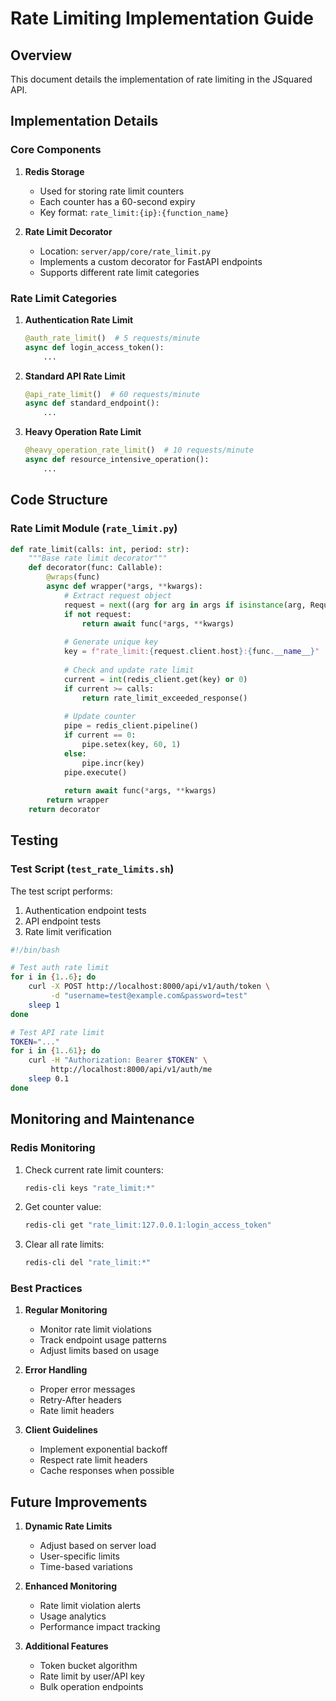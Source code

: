 # Rate Limiting Implementation Guide

## Overview

This document details the implementation of rate limiting in the JSquared API.

## Implementation Details

### Core Components

1. **Redis Storage**
   - Used for storing rate limit counters
   - Each counter has a 60-second expiry
   - Key format: `rate_limit:{ip}:{function_name}`

2. **Rate Limit Decorator**
   - Location: `server/app/core/rate_limit.py`
   - Implements a custom decorator for FastAPI endpoints
   - Supports different rate limit categories

### Rate Limit Categories

1. **Authentication Rate Limit**
   ```python
   @auth_rate_limit()  # 5 requests/minute
   async def login_access_token():
       ...
   ```

2. **Standard API Rate Limit**
   ```python
   @api_rate_limit()  # 60 requests/minute
   async def standard_endpoint():
       ...
   ```

3. **Heavy Operation Rate Limit**
   ```python
   @heavy_operation_rate_limit()  # 10 requests/minute
   async def resource_intensive_operation():
       ...
   ```

## Code Structure

### Rate Limit Module (`rate_limit.py`)

```python
def rate_limit(calls: int, period: str):
    """Base rate limit decorator"""
    def decorator(func: Callable):
        @wraps(func)
        async def wrapper(*args, **kwargs):
            # Extract request object
            request = next((arg for arg in args if isinstance(arg, Request)), None)
            if not request:
                return await func(*args, **kwargs)
            
            # Generate unique key
            key = f"rate_limit:{request.client.host}:{func.__name__}"
            
            # Check and update rate limit
            current = int(redis_client.get(key) or 0)
            if current >= calls:
                return rate_limit_exceeded_response()
            
            # Update counter
            pipe = redis_client.pipeline()
            if current == 0:
                pipe.setex(key, 60, 1)
            else:
                pipe.incr(key)
            pipe.execute()
            
            return await func(*args, **kwargs)
        return wrapper
    return decorator
```

## Testing

### Test Script (`test_rate_limits.sh`)

The test script performs:
1. Authentication endpoint tests
2. API endpoint tests
3. Rate limit verification

```bash
#!/bin/bash

# Test auth rate limit
for i in {1..6}; do
    curl -X POST http://localhost:8000/api/v1/auth/token \
         -d "username=test@example.com&password=test"
    sleep 1
done

# Test API rate limit
TOKEN="..."
for i in {1..61}; do
    curl -H "Authorization: Bearer $TOKEN" \
         http://localhost:8000/api/v1/auth/me
    sleep 0.1
done
```

## Monitoring and Maintenance

### Redis Monitoring

1. Check current rate limit counters:
   ```bash
   redis-cli keys "rate_limit:*"
   ```

2. Get counter value:
   ```bash
   redis-cli get "rate_limit:127.0.0.1:login_access_token"
   ```

3. Clear all rate limits:
   ```bash
   redis-cli del "rate_limit:*"
   ```

### Best Practices

1. **Regular Monitoring**
   - Monitor rate limit violations
   - Track endpoint usage patterns
   - Adjust limits based on usage

2. **Error Handling**
   - Proper error messages
   - Retry-After headers
   - Rate limit headers

3. **Client Guidelines**
   - Implement exponential backoff
   - Respect rate limit headers
   - Cache responses when possible

## Future Improvements

1. **Dynamic Rate Limits**
   - Adjust based on server load
   - User-specific limits
   - Time-based variations

2. **Enhanced Monitoring**
   - Rate limit violation alerts
   - Usage analytics
   - Performance impact tracking

3. **Additional Features**
   - Token bucket algorithm
   - Rate limit by user/API key
   - Bulk operation endpoints
